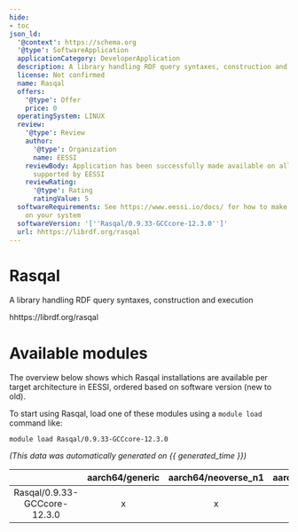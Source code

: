 ```yaml
---
hide:
- toc
json_ld:
  '@context': https://schema.org
  '@type': SoftwareApplication
  applicationCategory: DeveloperApplication
  description: A library handling RDF query syntaxes, construction and execution
  license: Not confirmed
  name: Rasqal
  offers:
    '@type': Offer
    price: 0
  operatingSystem: LINUX
  review:
    '@type': Review
    author:
      '@type': Organization
      name: EESSI
    reviewBody: Application has been successfully made available on all architectures
      supported by EESSI
    reviewRating:
      '@type': Rating
      ratingValue: 5
  softwareRequirements: See https://www.eessi.io/docs/ for how to make EESSI available
    on your system
  softwareVersion: '[''Rasqal/0.9.33-GCCcore-12.3.0'']'
  url: hhttps://librdf.org/rasqal
---
```


Rasqal
======


A library handling RDF query syntaxes, construction and execution

hhttps://librdf.org/rasqal
# Available modules


The overview below shows which Rasqal installations are available per target architecture in EESSI, ordered based on software version (new to old).

To start using Rasqal, load one of these modules using a `module load` command like:

```shell
module load Rasqal/0.9.33-GCCcore-12.3.0
```

*(This data was automatically generated on {{ generated_time }})*  

| |aarch64/generic|aarch64/neoverse_n1|aarch64/neoverse_v1|aarch64/nvidia|x86_64/generic|x86_64/amd/zen2|x86_64/amd/zen3|x86_64/amd/zen4|x86_64/intel/haswell|x86_64/intel/sapphirerapids|x86_64/intel/skylake_avx512|aarch64/nvidia/grace|
| :---: | :---: | :---: | :---: | :---: | :---: | :---: | :---: | :---: | :---: | :---: | :---: | :---: |
|Rasqal/0.9.33-GCCcore-12.3.0|x|x|x|-|x|x|x|x|x|x|x|x|
